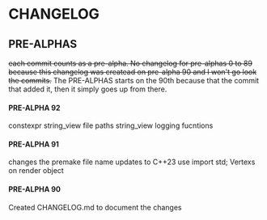 # CHANGELOG

## PRE-ALPHAS
~~each commit counts as a pre-alpha. No changelog for pre-alphas 0 to 89 because this changelog was createad on pre-alpha 90 and I won't go look the commits.~~
The PRE-ALPHAS starts on the 90th because that the commit that added it, then it simply goes up from there.

#### PRE-ALPHA 92
constexpr string_view file paths
string_view logging fucntions

#### PRE-ALPHA 91
changes the premake file name
updates to C++23
use import std;
Vertexs on render object

#### PRE-ALPHA 90
Created CHANGELOG.md to document the changes
